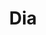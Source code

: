 ---
title: "Dia"
url: /ciudad-autonoma-de-buenos-aires/dia-avenida-manuel-a-montes-de-oca/
shop: Supermarkt
---